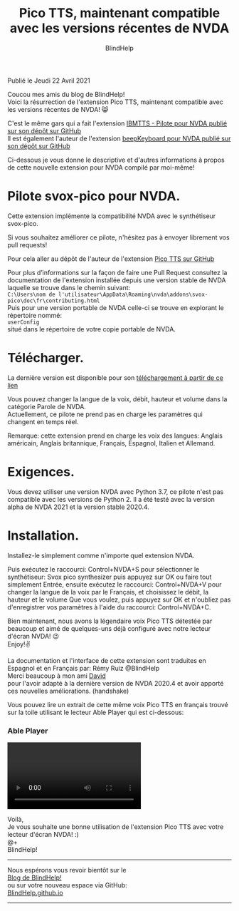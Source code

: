 ﻿---
title: Pico TTS, maintenant compatible avec les versions récentes de NVDA
permalink: "/PicoTTS-NVDA/"
layout: post
author: BlindHelp
---

<footer>Publié le Jeudi 22 Avril 2021</footer>


Coucou mes amis du blog de BlindHelp!    
Voici la résurrection de l'extension Pico TTS, maintenant compatible avec les versions récentes de NVDA! 😸    

C'est le même gars qui a fait l'extension [IBMTTS - Pilote pour NVDA publié sur son dépôt sur GitHub](https://github.com/david-acm/NVDA-IBMTTS-Driver/)    
Il est également l'auteur de l'extension [beepKeyboard pour NVDA publié sur son dépôt sur GitHub](https://github.com/david-acm/NVDA-beepKeyboard)    

Ci-dessous je vous donne le descriptive et d'autres informations à propos de cette nouvelle extension pour NVDA compilé par moi-même!    

# Pilote  svox-pico pour NVDA.
Cette extension implémente la compatibilité NVDA avec le synthétiseur svox-pico.    

Si vous souhaitez améliorer ce pilote, n'hésitez pas à envoyer librement vos pull requests!    

Pour cela aller au dépôt de l'auteur  de l'extension [Pico TTS  sur GitHub](https://github.com/davidacm/PicoTTS-NVDA)    

Pour plus d’informations sur la façon de faire une Pull Request consultez la documentation de l'extension installée depuis une version stable de NVDA laquelle se trouve dans le chemin suivant:    
`C:\Users\nom de l'utilisateur\AppData\Roaming\nvda\addons\svox-pico\doc\fr\contributing.html`    
Puis pour une version portable de NVDA celle-ci se trouve en explorant le répertoire nommé:    
`userConfig`    
situé dans le répertoire de votre copie portable de NVDA.    

# Télécharger.
La dernière version est disponible  pour son [téléchargement à partir de ce lien](https://davidacm.github.io/getlatest/gh/davidacm/PicoTTS-NVDA)    

Vous pouvez changer la langue de la voix, débit, hauteur et volume dans la catégorie Parole de NVDA.    
Actuellement, ce pilote ne prend pas en charge les paramètres qui changent en temps réel.    

Remarque: cette extension prend en charge les voix des langues: Anglais américain, Anglais britannique, Français, Espagnol, Italien et Allemand.    

# Exigences.
Vous devez utiliser une version NVDA avec Python 3.7, ce pilote n'est pas compatible avec les versions de Python 2. Il a été testé avec la version alpha de NVDA 2021 et la version stable 2020.4.    

# Installation.
  Installez-le simplement comme n'importe quel extension NVDA.    

Puis exécutez le raccourci: Control+NVDA+S pour sélectionner le synthétiseur: Svox pico synthesizer puis appuyez sur OK ou faire tout simplement Entrée, ensuite exécutez le raccourci: Control+NVDA+V  pour changer la langue de la voix par le Français, et choisissez le débit, la hauteur et le volume Que vous voulez, puis appuyez sur OK et n'oubliez pas d'enregistrer vos paramètres à l'aide du raccourci: Control+NVDA+C.    

Bien maintenant, nous avons la légendaire voix Pico TTS détestée par beaucoup et aimé de quelques-uns déjà configuré avec notre lecteur d'écran NVDA! 😉    
Enjoy!✌    

La documentation et l'interface de cette extension sont traduites en Espagnol et en Français par: Rémy Ruiz @BlindHelp    
Merci beaucoup à mon ami <span lang="es">[David](mailto:dhf360@gmail.com</span>)    
pour l'avoir adapté à la dernière version de NVDA 2020.4 et avoir apporté ces nouvelles améliorations. (handshake)    

Vous pouvez lire un extrait de cette même voix Pico TTS en français trouvé sur la toile utilisant le lecteur Able Player qui est ci-dessous:    

<div id="ableplayer">
<h3>Able Player</h3>
<video id="video1" data-able-player preload="metadata" data-heading-level="0" data-lyrics-mode data-transcript-title="Transcription" data-skin="2020" playsinline data-youtube-id="06RhEBBKNYo" data-description-audible="false">
<a href"https://www.youtube.com/embed/06RhEBBKNYo"
</video>
<!-- Dependencies -->
<script src="//ajax.googleapis.com/ajax/libs/jquery/3.2.1/jquery.min.js"></script>
<script src="../../ableplayer/thirdparty/js.cookie.js"></script>

<!-- CSS -->
<link rel="stylesheet" href="../../ableplayer/build/ableplayer.min.css" type="text/css"/>

<!-- JavaScript -->
<script src="../../ableplayer/build/ableplayer.min.js"></script>
</div>

Voilà,    
Je vous souhaite une bonne utilisation de l'extension Pico TTS avec votre lecteur d'écran NVDA! :)    
@+    
BlindHelp!    

---

Nous espérons vous revoir bientôt sur le      
[Blog de BlindHelp!](http://blindhelp.blogspot.fr/)                    
ou sur  votre nouveau espace via GitHub:                     
[BlindHelp.github.io](https://blindhelp.github.io)                    

---
